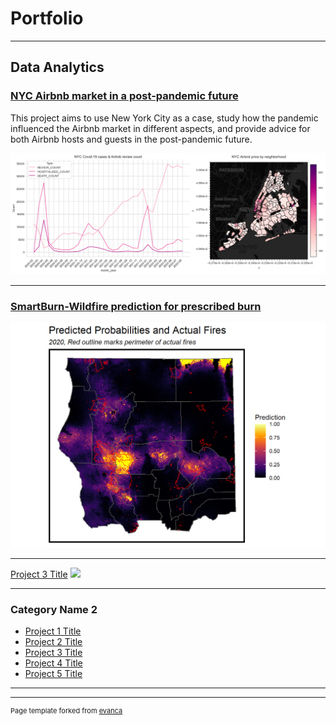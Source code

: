 # Portfolio

---

## Data Analytics

### [NYC Airbnb market in a post-pandemic future](https://shujingyi.github.io/NYC-Airbnb-blog/)
This project aims to use New York City as a case, study how the pandemic influenced the Airbnb market in different aspects, and provide advice for both Airbnb hosts and guests in the post-pandemic future.

<img src="images/Airbnb.jpg?raw=true"/>


---
### [SmartBurn-Wildfire prediction for prescribed burn](https://shujingyi.github.io/NYC-Airbnb-blog/)
<img src="images/wildfire.png?"/>

---
[Project 3 Title](http://example.com/)
<img src="images/dummy_thumbnail.jpg?raw=true"/>

---

### Category Name 2

- [Project 1 Title](http://example.com/)
- [Project 2 Title](http://example.com/)
- [Project 3 Title](http://example.com/)
- [Project 4 Title](http://example.com/)
- [Project 5 Title](http://example.com/)

---




---
<p style="font-size:11px">Page template forked from <a href="https://github.com/evanca/quick-portfolio">evanca</a></p>
<!-- Remove above link if you don't want to attibute -->
